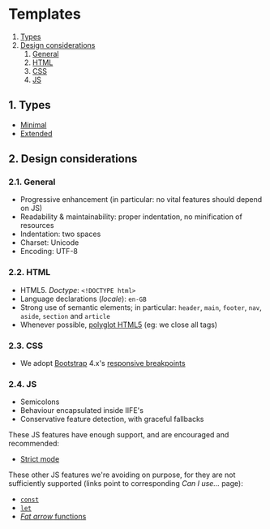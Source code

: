 # Templates

1. [Types](#1-types)
1. [Design considerations](#2-design-considerations)
   1. [General](#21-general)
   1. [HTML](#22-html)
   1. [CSS](#23-css)
   1. [JS](#24-js)

## 1. Types

* [Minimal](minimal/)
* [Extended](extended/)

## 2. Design considerations

### 2.1. General

* Progressive enhancement (in particular: no vital features should depend on JS)
* Readability &amp; maintainability: proper indentation, no minification of resources
* Indentation: two spaces
* Charset: Unicode
* Encoding: UTF-8

### 2.2. HTML

* HTML5. *Doctype*: `<!DOCTYPE html>`
* Language declarations (*locale*): `en-GB`
* Strong use of semantic elements; in particular: `header`, `main`, `footer`, `nav`, `aside`, `section` and `article`
* Whenever possible, [polyglot HTML5](https://www.w3.org/TR/html-polyglot/) (eg: we close all tags)

### 2.3. CSS

* We adopt [Bootstrap](https://getbootstrap.com/) 4.x's [responsive breakpoints](https://getbootstrap.com/docs/4.0/layout/overview/#responsive-breakpoints)

### 2.4. JS

* Semicolons
* Behaviour encapsulated inside IIFE's
* Conservative feature detection, with graceful fallbacks

These JS features have enough support, and are encouraged and recommended:

* [Strict mode](https://caniuse.com/#feat=use-strict)

These other JS features we're avoiding on purpose, for they are not sufficiently supported (links point to corresponding *Can I use&hellip;* page):

* [`const`](https://caniuse.com/#feat=const)
* [`let`](https://caniuse.com/#feat=let)
* [*Fat arrow* functions](https://caniuse.com/#feat=arrow-functions)
